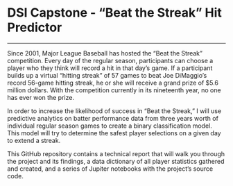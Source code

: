 # DSI Capstone - “Beat the Streak” Hit Predictor
---
Since 2001, Major League Baseball has hosted the “Beat the Streak” competition. Every day of the regular season, participants can choose a player who they think will record a hit in that day’s game. If a participant builds up a virtual “hitting streak” of 57 games to beat Joe DiMaggio’s record 56-game hitting streak, he or she will receive a grand prize of $5.6 million dollars. With the competition currently in its nineteenth year, no one has ever won the prize.

In order to increase the likelihood of success in “Beat the Streak,” I will use predictive analytics on batter performance data from three years worth of individual regular season games to create a binary classification model. This model will try to determine the safest player selections on a given day to extend a streak.

This GitHub repository contains a technical report that will walk you through the project and its findings, a data dictionary of all player statistics gathered and created, and a series of Jupiter notebooks with the project’s source code.